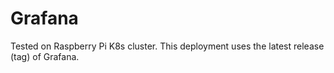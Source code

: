 # Grafana

Tested on Raspberry Pi K8s cluster.
This deployment uses the latest release (tag) of Grafana.
